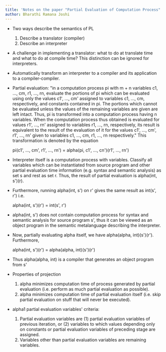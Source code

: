 ```yaml
---
title: 'Notes on the paper "Partial Evaluation of Computation Process"'
author: Bharathi Ramana Joshi
---
```


- Two ways describe the semantics of PL
    1. Describe a translator (compiler)
    2. Describe an interpreter
- A challenge in implementing a translator: what to do at translate time and
    what to do at compile time? This distinction can be ignored for
    interpreters.
- Automatically transform an interpreter to a compiler and its application to a
    compiler-compiler.
- Partial evaluation: "in a computation process pi with m + n variables
    c1, ..., cm, r1, ..., rn, evaluate the portions of pi which can be evaluated
    using only the values c1', ..., cm' assigned to variables c1, ..., cm,
    respectively, and constants contained in pi. The portions which cannot be
    evaluated unless the values of the remaining variables are given are left
    intact. Thus, pi is transformed into a computation process having n
    variables. When the computation process thus obtained is evaluated for
    values r1', ..., rn' assigned to variables r1, ..., rn, respectively, its
    result is equivalent to the result of the evaluation of it for the values
    c1', ..., cm', r1', ..., rn' given to variables c1, ..., cm, r1, ..., rn
    respectively." This transformation is denoted by the equation

    pi(c1', ..., cm', r1', ..., rn') = alpha(pi, c1', ..., cn')(r1', ..., rn')

- Interpreter itself is a computation process with variables. Classify all
    variables which can be instantiated from source program and other partial
    evaluation time information (e.g. syntax and semantic analysis) as set s and
    rest as set r. Thus, the result of partial evaluation is alpha(int, s')(r).
- Furthermore, running alpha(int, s') on r' gives the same result as int(s',
    r') i.e.

    alpha(int, s')(r') = int(s', r')

- alpha(int, s') does not contain computation process for syntax and semantic
    analysis for source program s', thus it can be viewed as an object program
    in the semantic metalanguage describing the interpreter.
- Now, partially evaluating alpha itself, we have alpha(alpha, int)(s')(r').
    Furthermore,

    alpha(int, s')(r') = alpha(alpha, int)(s')(r')

- Thus alpha(alpha, int) is a compiler that generates an object program from s'
- Properties of projection
    1. alpha minimizes computation time of process generated by partial
       evaluation (i.e. perform as much partial evaluation as possible).
    2. alpha minimizes computation time of partial evaluation itself (i.e. skip
       partial evaluation on stuff that will never be executed).
- alpha1 partial evaluation variables' criteria:
    1. Partial evaluation variables are (1) partial evaluation variables of
       previous iteration, or (2) variables to which values depending only on
       constants or partial evaluation variables of preceding stage are
       assigned.
    2. Variables other than partial evaluation variables are remaining
       variables.
